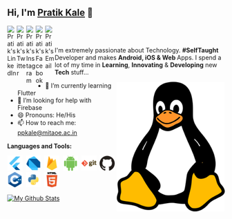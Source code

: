 ## Hi, I'm [Pratik Kale](https://www.linkedin.com/in/pratik-kale135) 👋
<b></b>

<a href="https://www.linkedin.com/in/pratik-kale135">
  <img align="left" alt="Pratik's LinkedIn" width="22px" src="https://www.flaticon.com/svg/vstatic/svg/174/174857.svg?token=exp=1618764790~hmac=cfbc8003c7fb0dc6228c0cd1a76aad98" />
</a>

<a href="https://twitter.com/Pratik_kale135">
  <img align="left" alt="Pratik's Twitter" width="22px" src="https://www.flaticon.com/svg/vstatic/svg/733/733579.svg?token=exp=1618765318~hmac=4813ced860cd05f21eb87fe99023ec5c" />
</a>

<a href="https://instagram.com/prato.grapher">
  <img align="left" alt="Pratik's Instagram" width="22px" src="https://www.flaticon.com/svg/vstatic/svg/2111/2111463.svg?token=exp=1618765265~hmac=23727270ad45740e7bf72e7ad92fba05" />
</a>

<a href="https://www.facebook.com/people/Pratik-Kale/100037021086436/">
  <img align="left" alt="Pratik's Facebook" width="22px" src="https://www.flaticon.com/svg/vstatic/svg/179/179319.svg?token=exp=1618849190~hmac=6cb4857fe9e1199592b87e182aece304" />
</a>


<a href="mailto:ppkale@mitaoe.ac.in">
  <img align="left" alt="Pratik's Email" width="22px" src="https://www.flaticon.com/svg/vstatic/svg/732/732200.svg?token=exp=1618849262~hmac=01f1f7e71ba37dc5765ca8747fd39215" />
</a>

<br/>
<br/>

I'm extremely passionate about Technology.
<b>#SelfTaught</b> Developer and makes <b>Android, iOS & Web </b>Apps.
I spend a lot of my time in <b>Learning</b>, <b>Innovating</b> & <b>Developing</b> new <b>Tech</b> stuff...

<img align ="right" src = "https://github.com/pratik-kale20/pratik-kale20/blob/main/linux.png" width="250" height="300">

- 🌱 I’m currently learning Flutter
- 🤔 I’m looking for help with Firebase
- 😄 Pronouns: He/His
- 📫 How to reach me: ppkale@mitaoe.ac.in

**Languages and Tools:**

<img height="35" src="https://raw.githubusercontent.com/github/explore/80688e429a7d4ef2fca1e82350fe8e3517d3494d/topics/flutter/flutter.png">&nbsp;
<img height="35" src="https://raw.githubusercontent.com/github/explore/80688e429a7d4ef2fca1e82350fe8e3517d3494d/topics/dart/dart.png">&nbsp;
<img height="35" src="https://raw.githubusercontent.com/github/explore/80688e429a7d4ef2fca1e82350fe8e3517d3494d/topics/firebase/firebase.png">&nbsp;
<img height="35" src="https://raw.githubusercontent.com/github/explore/80688e429a7d4ef2fca1e82350fe8e3517d3494d/topics/android/android.png">&nbsp;
<img height="35" src="https://raw.githubusercontent.com/github/explore/80688e429a7d4ef2fca1e82350fe8e3517d3494d/topics/git/git.png">&nbsp;
<img height="35" src="https://raw.githubusercontent.com/github/explore/80688e429a7d4ef2fca1e82350fe8e3517d3494d/topics/github-api/github-api.png">&nbsp;
<img height="35" src="https://raw.githubusercontent.com/github/explore/80688e429a7d4ef2fca1e82350fe8e3517d3494d/topics/cpp/cpp.png">&nbsp;
<img height="35" src="https://raw.githubusercontent.com/github/explore/80688e429a7d4ef2fca1e82350fe8e3517d3494d/topics/python/python.png">&nbsp;
<img height="35" src="https://raw.githubusercontent.com/github/explore/80688e429a7d4ef2fca1e82350fe8e3517d3494d/topics/html/html.png">&nbsp;



[![My Github Stats](https://github-readme-stats.vercel.app/api?username=pratik-kale20&theme=algolia&show_icons=true)](https://github-readme-stats.vercel.app/api?username=pratik-kale20&theme=algolia)


<!--
**pratik-kale20/pratik-kale20** is a ✨ _special_ ✨ repository because its `README.md` (this file) appears on your GitHub profile.

Here are some ideas to get you started:

- 🔭 I’m currently working on ...
- 🌱 I’m currently learning ...
- 👯 I’m looking to collaborate on ...
- 🤔 I’m looking for help with ...
- 💬 Ask me about ...
- 📫 How to reach me: ...
- 😄 Pronouns: ...
- ⚡ Fun fact: ...
-->

